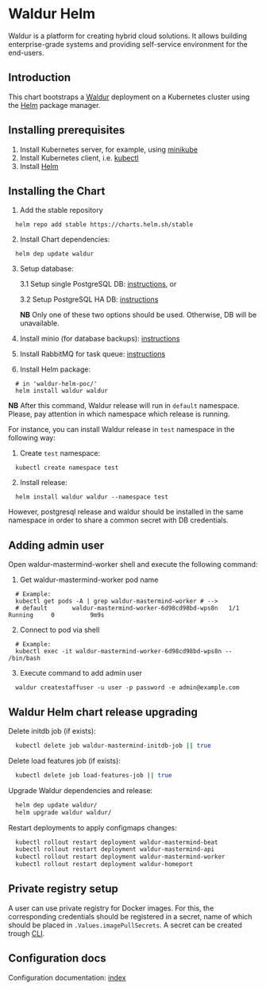 # Waldur Helm

Waldur is a platform for creating hybrid cloud solutions. It allows building enterprise-grade systems and
providing self-service environment for the end-users.

## Introduction

This chart bootstraps a [Waldur](https://waldur.com/) deployment on a Kubernetes cluster using the [Helm](https://helm.sh) package manager.

## Installing prerequisites

1. Install Kubernetes server, for example, using [minikube](/docs/minikube.md)
2. Install Kubernetes client, i.e. [kubectl](/docs/kubectl.md)
3. Install [Helm](/docs/helm.md)

## Installing the Chart

1. Add the stable repository
```
  helm repo add stable https://charts.helm.sh/stable
```
2. Install Chart dependencies:
```
  helm dep update waldur
```
3. Setup database:

    3.1 Setup single PostgreSQL DB: [instructions](/docs/postgres-db.md), or

    3.2 Setup PostgreSQL HA DB: [instructions](/docs/postgres-db-ha.md)

    **NB** Only one of these two options should be used. Otherwise, DB will be unavailable.

4. Install minio (for database backups): [instructions](/docs/minio.md)
5. Install RabbitMQ for task queue: [instructions](/docs/rabbitmq.md)
6. Install Helm package:
```
  # in 'waldur-helm-poc/'
  helm install waldur waldur
```

**NB** After this command, Waldur release will run in `default` namespace. Please, pay attention in which namespace which release is running.

For instance, you can install Waldur release in `test` namespace in the following way:

1. Create `test` namespace:
```
  kubectl create namespace test
```
2. Install release:
```
  helm install waldur waldur --namespace test
```

However, postgresql release and waldur should be installed in the same namespace in order to share a common secret with DB credentials.

## Adding admin user
Open waldur-mastermind-worker shell and execute the following command:

1. Get waldur-mastermind-worker pod name
```
  # Example:
  kubectl get pods -A | grep waldur-mastermind-worker # -->
  # default       waldur-mastermind-worker-6d98cd98bd-wps8n   1/1     Running     0          9m9s
```
2. Connect to pod via shell
```
  # Example:
  kubectl exec -it waldur-mastermind-worker-6d98cd98bd-wps8n -- /bin/bash
```
3. Execute command to add admin user
```
  waldur createstaffuser -u user -p password -e admin@example.com
```

## Waldur Helm chart release upgrading

Delete initdb job (if exists):
```bash
  kubectl delete job waldur-mastermind-initdb-job || true
```

Delete load features job (if exists):
```bash
  kubectl delete job load-features-job || true
```

Upgrade Waldur dependencies and release:
```bash
  helm dep update waldur/
  helm upgrade waldur waldur/
```

Restart deployments to apply configmaps changes:

```bash
  kubectl rollout restart deployment waldur-mastermind-beat
  kubectl rollout restart deployment waldur-mastermind-api
  kubectl rollout restart deployment waldur-mastermind-worker
  kubectl rollout restart deployment waldur-homeport
```

## Private registry setup

A user can use private registry for Docker images.
For this, the corresponding credentials should be registered in a secret, name of which should be placed in `.Values.imagePullSecrets`.
A secret can be created trough [CLI](https://kubernetes.io/docs/tasks/configure-pod-container/pull-image-private-registry/#create-a-secret-by-providing-credentials-on-the-command-line).

## Configuration docs

Configuration documentation: [index](docs/index.md)
